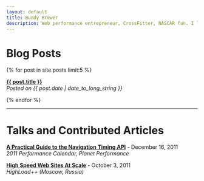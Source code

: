 ```yaml
---
layout: default
title: Buddy Brewer
description: Web performance entrepreneur, CrossFitter, NASCAR fan. I like things that go fast.
---
```


# Blog Posts

{% for post in site.posts limit:5 %}

**<a href="{{ post.url }}">{{ post.title }}</a>**<br>
*Posted on {{ post.date | date_to_long_string }}*

{% endfor %}

---------------------------------------------------------------

# Talks and Contributed Articles

[**A Practical Guide to the Navigation Timing API**](http://calendar.perfplanet.com/2011/a-practical-guide-to-the-navigation-timing-api/) - December 16, 2011<br>
*2011 Performance Calendar, Planet Performance*

[**High Speed Web Sites At Scale**](http://www.slideshare.net/buddybrewer/high-speed-web-sites-at-scale) - October 3, 2011<br>
*HighLoad++ (Moscow, Russia)*
